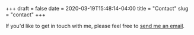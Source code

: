 +++
draft = false
date = 2020-03-19T15:48:14-04:00
title = "Contact"
slug = "contact"
+++

If you'd like to get in touch with me, please feel free to [send me an email](mailto:asm@asm.io).
